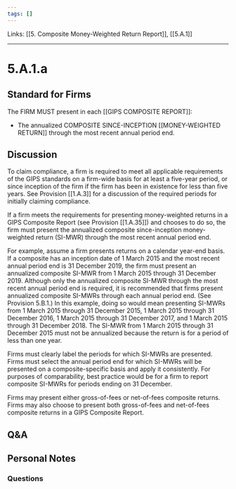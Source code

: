 ```yaml
---
tags: []
---
```

Links: [[5. Composite Money-Weighted Return Report]], [[5.A.1]]
___
# 5.A.1.a
## Standard for Firms
The FIRM MUST present in each [[GIPS COMPOSITE REPORT]]:
- The annualized COMPOSITE SINCE-INCEPTION [[MONEY-WEIGHTED RETURN]] through the most recent annual period end.
## Discussion
To claim compliance, a firm is required to meet all applicable requirements of the GIPS standards on a firm-wide basis for at least a five-year period, or since inception of the firm if the firm has been in existence for less than five years. See Provision [[1.A.3]] for a discussion of the required periods for initially claiming compliance.

If a firm meets the requirements for presenting money-weighted returns in a GIPS Composite Report (see Provision [[1.A.35]]) and chooses to do so, the firm must present the annualized composite since-inception money-weighted return (SI-MWR) through the most recent annual period end.

For example, assume a firm presents returns on a calendar year-end basis. If a composite has an inception date of 1 March 2015 and the most recent annual period end is 31 December 2019, the firm must present an annualized composite SI-MWR from 1 March 2015 through 31 December 2019. Although only the annualized composite SI-MWR through the most recent annual period end is required, it is recommended that firms present annualized composite SI-MWRs through each annual period end. (See Provision 5.B.1.) In this example, doing so would mean presenting SI-MWRs from 1 March 2015 through 31 December 2015, 1 March 2015 through 31 December 2016, 1 March 2015 through 31 December 2017, and 1 March 2015 through 31 December 2018. The SI-MWR from 1 March 2015 through 31 December 2015 must not be annualized because the return is for a period of less than one year.

Firms must clearly label the periods for which SI-MWRs are presented. Firms must select the annual period end for which SI-MWRs will be presented on a composite-specific basis and apply it consistently. For purposes of comparability, best practice would be for a firm to report composite SI-MWRs for periods ending on 31 December.

Firms may present either gross-of-fees or net-of-fees composite returns. Firms may also choose to present both gross-of-fees and net-of-fees composite returns in a GIPS Composite Report.
## Q&A

## Personal Notes

### Questions